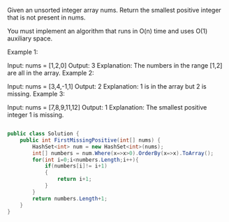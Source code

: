 Given an unsorted integer array nums. Return the smallest positive integer that is not present in nums.

You must implement an algorithm that runs in O(n) time and uses O(1) auxiliary space.

 

Example 1:

Input: nums = [1,2,0]
Output: 3
Explanation: The numbers in the range [1,2] are all in the array.
Example 2:

Input: nums = [3,4,-1,1]
Output: 2
Explanation: 1 is in the array but 2 is missing.
Example 3:

Input: nums = [7,8,9,11,12]
Output: 1
Explanation: The smallest positive integer 1 is missing.


```csharp

public class Solution {
    public int FirstMissingPositive(int[] nums) {
        HashSet<int> num = new HashSet<int>(nums);
        int[] numbers = num.Where(x=>x>0).OrderBy(x=>x).ToArray();
        for(int i=0;i<numbers.Length;i++){
            if(numbers[i]!= i+1)
            {
                return i+1;
            }
        }      
        return numbers.Length+1;
    }
}
